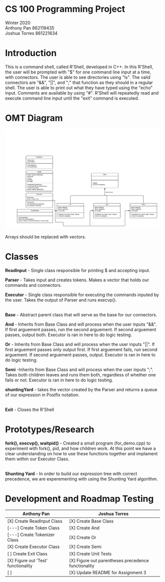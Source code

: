 # CS 100 Programming Project

Winter 2020\
Anthony Pan 862119435\
Joshua Torres 861221634

# Introduction

This is a command shell, called R'Shell, developed in C++. In this R'Shell, the user will be prompted with "$" for one command line input at a time, with connectors. The user is able to see directories using "ls". The valid connectors are "&&", "||", and ";" that function as they should in a regular shell. The user is able to print out what they have typed using the "echo" input. Comments are available by using "#". R'Shell will repeatedly read and execute command line input until the "exit" command is executed.

# OMT Diagram
![R'Shell Assignment 1](images/Rshell_Assn2.png)

Arrays should be replaced with vectors.
# Classes
**ReadInput** - Single class responsible for printing $ and accepting input. <br />

**Parser** - Takes input and creates tokens. Makes a vector that holds our commands and connectors. <br />

**Executor** - Single class responsible for executing the commands inputed by the user. Takes the output of Parser and runs execvp(). <br /> <br />

**Base** - Abstract parent class that will serve as the base for our connectors. <br />

**And** - Inherits from Base Class and will process when the user inputs "&&". If first arguement passes, run the second arguement. If second arguement passes, output both. Executor is ran in here to do logic testing. <br />

**Or** - Inherits from Base Class and will process when the user inputs "||". If first arguement passes only output first. If first arguement fails, run second arguement. If second arguement passes, output. Executor is ran in here to do logic testing. <br /> 

**Semi** -Inherits from Base Class and will process when the user inputs ";". Takes both children leaves and runs them both, regardless of whether one fails or not. Executor is ran in here to do logic testing. <br /> 

**shuntingYard** - takes the vector <string> created by the Parser and returns a queue <string> of our expression in Postfix notation. <br /> <br />

**Exit** - Closes the R'Shell

# Prototypes/Research
**fork(), execvp(), waitpid()** - Created a small program (for_demo.cpp) to experiment with fork(), pid, and how children work. At this point we have a clear understanding on how to use these functions together and implament them within our Executor Class. <br /> <br />

**Shunting Yard** - In order to build our expression tree with correct precedence, we are experementing with using the Shunting Yard algorithm.

# Development and Roadmap Testing
Anthony Pan | Joshua Torres
------------ | -------------
[X] Create ReadInput Class| [X] Create Base Class
[---] Create Token Class | [X] Create And
[---] Create Tokenizer Class | [X] Create Or
[X] Create Executor Class | [X] Create Semi
[ ] Create Exit Class | [X] Create Unit Tests
[X] Figure out 'Test' functionality | [X] Figure out parentheses precedence functionality
[ ] | [X] Update README for Assignment 3
